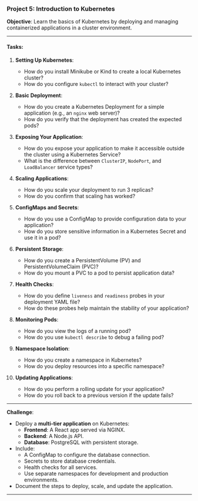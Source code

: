 ### **Project 5: Introduction to Kubernetes**  
**Objective**: Learn the basics of Kubernetes by deploying and managing containerized applications in a cluster environment.

---

#### **Tasks**:

1. **Setting Up Kubernetes**:  
   - How do you install Minikube or Kind to create a local Kubernetes cluster?  
   - How do you configure `kubectl` to interact with your cluster?  

2. **Basic Deployment**:  
   - How do you create a Kubernetes Deployment for a simple application (e.g., an `nginx` web server)?  
   - How do you verify that the deployment has created the expected pods?  

3. **Exposing Your Application**:  
   - How do you expose your application to make it accessible outside the cluster using a Kubernetes Service?  
   - What is the difference between `ClusterIP`, `NodePort`, and `LoadBalancer` service types?  

4. **Scaling Applications**:  
   - How do you scale your deployment to run 3 replicas?  
   - How do you confirm that scaling has worked?  

5. **ConfigMaps and Secrets**:  
   - How do you use a ConfigMap to provide configuration data to your application?  
   - How do you store sensitive information in a Kubernetes Secret and use it in a pod?  

6. **Persistent Storage**:  
   - How do you create a PersistentVolume (PV) and PersistentVolumeClaim (PVC)?  
   - How do you mount a PVC to a pod to persist application data?  

7. **Health Checks**:  
   - How do you define `liveness` and `readiness` probes in your deployment YAML file?  
   - How do these probes help maintain the stability of your application?  

8. **Monitoring Pods**:  
   - How do you view the logs of a running pod?  
   - How do you use `kubectl describe` to debug a failing pod?  

9. **Namespace Isolation**:  
   - How do you create a namespace in Kubernetes?  
   - How do you deploy resources into a specific namespace?  

10. **Updating Applications**:  
    - How do you perform a rolling update for your application?  
    - How do you roll back to a previous version if the update fails?  

---

**Challenge**:  
- Deploy a **multi-tier application** on Kubernetes:  
  - **Frontend**: A React app served via NGINX.  
  - **Backend**: A Node.js API.  
  - **Database**: PostgreSQL with persistent storage.  
- Include:  
  - A ConfigMap to configure the database connection.  
  - Secrets to store database credentials.  
  - Health checks for all services.  
  - Use separate namespaces for development and production environments.  
- Document the steps to deploy, scale, and update the application.  

---
